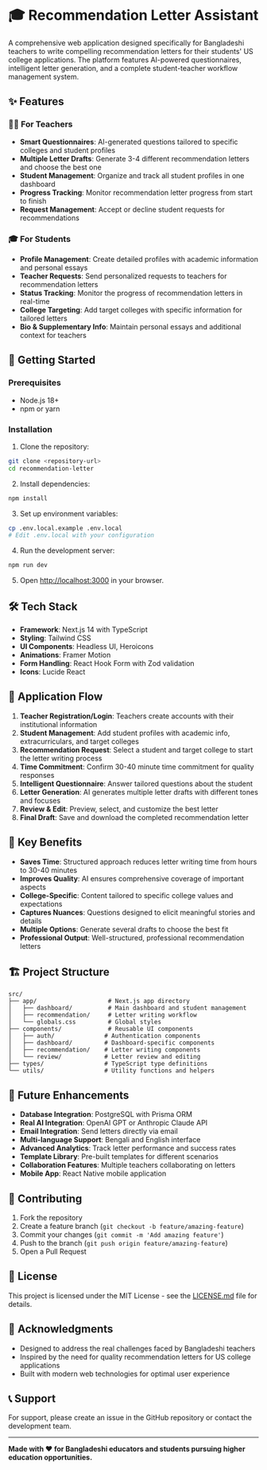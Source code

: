# 🎓 Recommendation Letter Assistant

A comprehensive web application designed specifically for Bangladeshi teachers to write compelling recommendation letters for their students' US college applications. The platform features AI-powered questionnaires, intelligent letter generation, and a complete student-teacher workflow management system.

## ✨ Features

### 👨‍🏫 For Teachers
- **Smart Questionnaires**: AI-generated questions tailored to specific colleges and student profiles
- **Multiple Letter Drafts**: Generate 3-4 different recommendation letters and choose the best one
- **Student Management**: Organize and track all student profiles in one dashboard
- **Progress Tracking**: Monitor recommendation letter progress from start to finish
- **Request Management**: Accept or decline student requests for recommendations

### 🎓 For Students
- **Profile Management**: Create detailed profiles with academic information and personal essays
- **Teacher Requests**: Send personalized requests to teachers for recommendation letters
- **Status Tracking**: Monitor the progress of recommendation letters in real-time
- **College Targeting**: Add target colleges with specific information for tailored letters
- **Bio & Supplementary Info**: Maintain personal essays and additional context for teachers

## 🚀 Getting Started

### Prerequisites

- Node.js 18+ 
- npm or yarn

### Installation

1. Clone the repository:
```bash
git clone <repository-url>
cd recommendation-letter
```

2. Install dependencies:
```bash
npm install
```

3. Set up environment variables:
```bash
cp .env.local.example .env.local
# Edit .env.local with your configuration
```

4. Run the development server:
```bash
npm run dev
```

5. Open [http://localhost:3000](http://localhost:3000) in your browser.

## 🛠️ Tech Stack

- **Framework**: Next.js 14 with TypeScript
- **Styling**: Tailwind CSS
- **UI Components**: Headless UI, Heroicons
- **Animations**: Framer Motion
- **Form Handling**: React Hook Form with Zod validation
- **Icons**: Lucide React

## 📱 Application Flow

1. **Teacher Registration/Login**: Teachers create accounts with their institutional information
2. **Student Management**: Add student profiles with academic info, extracurriculars, and target colleges
3. **Recommendation Request**: Select a student and target college to start the letter writing process
4. **Time Commitment**: Confirm 30-40 minute time commitment for quality responses
5. **Intelligent Questionnaire**: Answer tailored questions about the student
6. **Letter Generation**: AI generates multiple letter drafts with different tones and focuses
7. **Review & Edit**: Preview, select, and customize the best letter
8. **Final Draft**: Save and download the completed recommendation letter

## 🎯 Key Benefits

- **Saves Time**: Structured approach reduces letter writing time from hours to 30-40 minutes
- **Improves Quality**: AI ensures comprehensive coverage of important aspects
- **College-Specific**: Content tailored to specific college values and expectations
- **Captures Nuances**: Questions designed to elicit meaningful stories and details
- **Multiple Options**: Generate several drafts to choose the best fit
- **Professional Output**: Well-structured, professional recommendation letters

## 🏗️ Project Structure

```
src/
├── app/                    # Next.js app directory
│   ├── dashboard/          # Main dashboard and student management
│   ├── recommendation/     # Letter writing workflow
│   └── globals.css         # Global styles
├── components/             # Reusable UI components
│   ├── auth/              # Authentication components
│   ├── dashboard/         # Dashboard-specific components
│   ├── recommendation/    # Letter writing components
│   └── review/            # Letter review and editing
├── types/                 # TypeScript type definitions
└── utils/                 # Utility functions and helpers
```

## 🔮 Future Enhancements

- **Database Integration**: PostgreSQL with Prisma ORM
- **Real AI Integration**: OpenAI GPT or Anthropic Claude API
- **Email Integration**: Send letters directly via email
- **Multi-language Support**: Bengali and English interface
- **Advanced Analytics**: Track letter performance and success rates
- **Template Library**: Pre-built templates for different scenarios
- **Collaboration Features**: Multiple teachers collaborating on letters
- **Mobile App**: React Native mobile application

## 🤝 Contributing

1. Fork the repository
2. Create a feature branch (`git checkout -b feature/amazing-feature`)
3. Commit your changes (`git commit -m 'Add amazing feature'`)
4. Push to the branch (`git push origin feature/amazing-feature`)
5. Open a Pull Request

## 📄 License

This project is licensed under the MIT License - see the [LICENSE.md](LICENSE.md) file for details.

## 🙏 Acknowledgments

- Designed to address the real challenges faced by Bangladeshi teachers
- Inspired by the need for quality recommendation letters for US college applications
- Built with modern web technologies for optimal user experience

## 📞 Support

For support, please create an issue in the GitHub repository or contact the development team.

---

**Made with ❤️ for Bangladeshi educators and students pursuing higher education opportunities.**